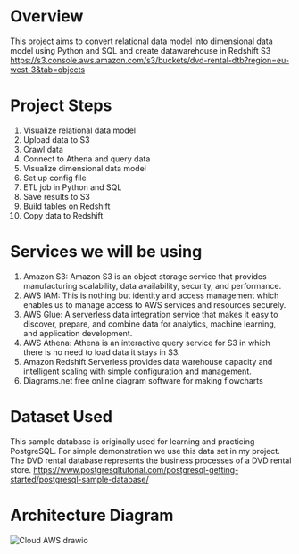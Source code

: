 # Overview

This project aims to convert relational data model into dimensional data model using Python and SQL and create datawarehouse in Redshift
S3 
https://s3.console.aws.amazon.com/s3/buckets/dvd-rental-dtb?region=eu-west-3&tab=objects

# Project Steps

1. Visualize relational data model
2. Upload data to S3
3. Crawl data 
4. Connect to Athena and query data
5. Visualize dimensional data model 
6. Set up config file
7. ETL job in Python and SQL
8. Save results to S3
9. Build tables on Redshift
10. Copy data to Redshift

# Services we will be using

1. Amazon S3: Amazon S3 is an object storage service that provides manufacturing scalability, data availability, security, and performance.
2. AWS IAM: This is nothing but identity and access management which enables us to manage access to AWS services and resources securely.
3. AWS Glue: A serverless data integration service that makes it easy to discover, prepare, and combine data for analytics, machine learning, and application development.
4. AWS Athena: Athena is an interactive query service for S3 in which there is no need to load data it stays in S3.
5. Amazon Redshift Serverless provides data warehouse capacity and intelligent scaling with simple configuration and management.
6. Diagrams.net free online diagram software for making flowcharts

# Dataset Used

This sample database is originally used for learning and practicing PostgreSQL. 
For simple demonstration we use this data set in my project. The DVD rental database represents the business processes of a DVD rental store. 
https://www.postgresqltutorial.com/postgresql-getting-started/postgresql-sample-database/

# Architecture Diagram
![Cloud AWS drawio](https://user-images.githubusercontent.com/82080180/222929693-13e2701b-dcc6-4746-b85b-354eab7b3b4d.png)
